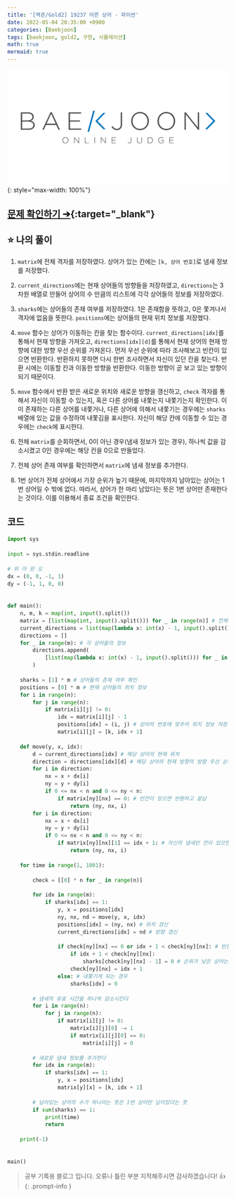 ```yaml
---
title: '[백준/Gold2] 19237 어른 상어 - 파이썬'
date: 2022-05-04 20:35:00 +0900
categories: [Baekjoon]
tags: [baekjoon, gold2, 구현, 시뮬레이션]
math: true
mermaid: true
---
```


![](/assets/images/banners/baekjoon_banner.png){: style="max-width: 100%"}

## [문제 확인하기 ➔](https://www.acmicpc.net/problem/19237){:target="_blank"}

## ⭐️ 나의 풀이

1. `matrix`에 전체 격자를 저장하였다. 상어가 있는 칸에는 `[k, 상어 번호]`로 냄새 정보를 저장했다.

2. `current_directions`에는 현재 상어들의 방향들을 저장하였고, `directions`는 3차원 배열로 만들어 상어의 수 만큼의 리스트에 각각 상어들의 정보를 저장하였다.

3. `sharks`에는 상어들의 존재 여부를 저장하였다. 1은 존재함을 뜻하고, 0은 쫓겨나서 격자에 없음을 뜻한다. `positions`에는 상어들의 현재 위치 정보를 저장했다. 

4. `move` 함수는 상어가 이동하는 칸을 찾는 함수이다. `current_directions[idx]`를 통해서 현재 방향을 가져오고, `directions[idx][d]`를 통해서 현재 상어의 현재 방향에 대한 방향 우선 순위를 가져온다. 먼저 우선 순위에 따라 조사해보고 빈칸이 있으면 반환한다. 반환하지 못하면 다시 한번 조사하면서 자신이 있던 칸을 찾는다. 반환 시에는 이동할 칸과 이동한 방향을 반환한다. 이동한 방향이 곧 보고 있는 방향이 되기 때문이다.

5. `move` 함수에서 반환 받은 새로운 위치와 새로운 방향을 갱신하고, `check` 격자를 통해서 자신이 이동할 수 있는지, 혹은 다른 상어를 내쫓는지 내쫓기는지 확인한다. 이미 존재하는 다른 상어를 내쫓거나, 다른 상어에 의해서 내쫓기는 경우에는 `sharks` 배열에 있는 값을 수정하여 내쫓김을 표시한다. 자신이 해당 칸에 이동할 수 있는 경우에는 `check`에 표시한다.

6. 전체 `matrix`를 순회하면서, 0이 아닌 경우(냄새 정보가 있는 경우), 하나씩 값을 감소시켰고 0인 경우에는 해당 칸을 0으로 만들었다.

7. 전체 상어 존재 여부를 확인하면서 `matrix`에 냄새 정보를 추가한다.

8. 1번 상어가 전체 상어에서 가장 순위가 높기 때문에, 마지막까지 남아있는 상어는 1번 상어일 수 밖에 없다. 따라서, 상어가 한 마리 남았다는 뜻은 1번 상어만 존재한다는 것이다. 이를 이용해서 종료 조건을 확인한다.

## 코드

```python
import sys

input = sys.stdin.readline

# 위 아 왼 오
dx = (0, 0, -1, 1)
dy = (-1, 1, 0, 0)


def main():
    n, m, k = map(int, input().split())
    matrix = [list(map(int, input().split())) for _ in range(n)] # 전체 격자
    current_directions = list(map(lambda x: int(x) - 1, input().split())) # 현재 상어들의 방향 정보
    directions = []
    for _ in range(m): # 각 상어들의 정보
        directions.append(
            [list(map(lambda x: int(x) - 1, input().split())) for _ in range(4)] # 하나의 상어의 4가지 방향에 대한 방향 우선 순위 
        )

    sharks = [1] * m # 상어들의 존재 여부 확인
    positions = [0] * m # 현재 상어들의 위치 정보
    for i in range(n):
        for j in range(n):
            if matrix[i][j] != 0:
                idx = matrix[i][j] - 1
                positions[idx] = (i, j) # 상어의 번호에 맞추어 위치 정보 저장
                matrix[i][j] = [k, idx + 1]

    def move(y, x, idx):
        d = current_directions[idx] # 해당 상어의 현재 위치
        direction = directions[idx][d] # 해당 상어의 현재 방향의 방향 우선 순위
        for i in direction:
            nx = x + dx[i]
            ny = y + dy[i]
            if 0 <= nx < n and 0 <= ny < n:
                if matrix[ny][nx] == 0: # 빈칸이 있으면 반환하고 끝남
                    return (ny, nx, i)
        for i in direction:
            nx = x + dx[i]
            ny = y + dy[i]
            if 0 <= nx < n and 0 <= ny < n:
                if matrix[ny][nx][1] == idx + 1: # 자신의 냄새인 칸이 있으면 반환
                    return (ny, nx, i)

    for time in range(1, 1001):

        check = [[0] * n for _ in range(n)]

        for idx in range(m):
            if sharks[idx] == 1:
                y, x = positions[idx]
                ny, nx, nd = move(y, x, idx)
                positions[idx] = (ny, nx) # 위치 갱신
                current_directions[idx] = nd # 방향 갱신

                if check[ny][nx] == 0 or idx + 1 < check[ny][nx]: # 빈칸이거나 순위가 낮은 상어가 있는 경우
                    if idx + 1 < check[ny][nx]:
                        sharks[check[ny][nx] - 1] = 0 # 순위가 낮은 상어는 내쫓긴다
                    check[ny][nx] = idx + 1
                else: # 내쫓기게 되는 경우
                    sharks[idx] = 0

        # 냄새의 유효 시간을 하나씩 감소시킨다
        for i in range(n):
            for j in range(n):
                if matrix[i][j] != 0:
                    matrix[i][j][0] -= 1
                    if matrix[i][j][0] == 0:
                        matrix[i][j] = 0

        # 새로운 냄새 정보를 추가한다
        for idx in range(m):
            if sharks[idx] == 1:
                y, x = positions[idx]
                matrix[y][x] = [k, idx + 1]

        # 남아있는 상어의 수가 하나라는 뜻은 1번 상어만 남아있다는 뜻
        if sum(sharks) == 1:
            print(time)
            return

    print(-1)


main()
```

> 공부 기록용 블로그 입니다. 오류나 틀린 부분 지적해주시면 감사하겠습니다! 👍
{: .prompt-info }